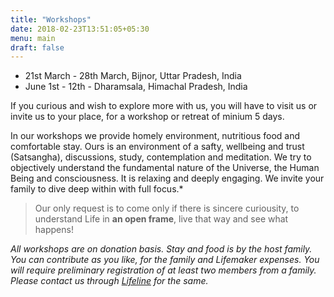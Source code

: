 ```yaml
---
title: "Workshops"
date: 2018-02-23T13:51:05+05:30
menu: main
draft: false 
---
```


- 21st March - 28th March, Bijnor, Uttar Pradesh, India
- June 1st - 12th - Dharamsala, Himachal Pradesh, India

If you curious and wish to explore more with us, you will have to visit us or invite us to your place, for a workshop or retreat of minium 5 days.

In our workshops we provide homely environment, nutritious food and comfortable stay. Ours is an environment of a safty, wellbeing and trust (Satsangha), discussions, study, contemplation and meditation. We try to objectively understand the fundamental nature of the Universe, the Human Being and consciousness. It is relaxing and deeply engaging. We invite your family to dive deep within with full focus.*

> Our only request is to come only if there is sincere curiousity, to understand Life in **an open frame**, live that way and see what happens!

*All workshops are on donation basis. Stay and food is by the host family. You can contribute as you like, for the family and Lifemaker expenses. You will require preliminary registration of at least two members from a family. Please contact us through [Lifeline](/lifeline) for the same.*

